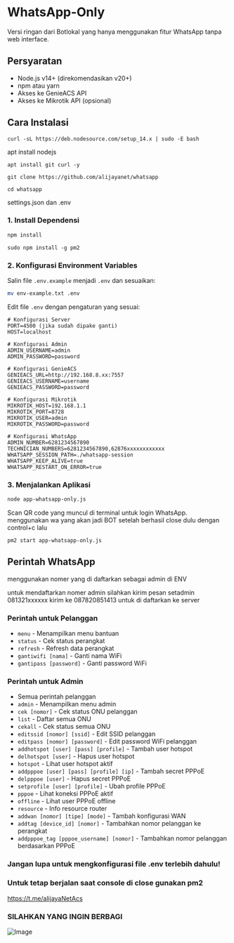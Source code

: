 # WhatsApp-Only

Versi ringan dari Botlokal yang hanya menggunakan fitur WhatsApp tanpa web interface.

## Persyaratan

- Node.js v14+ (direkomendasikan v20+)
- npm atau yarn
- Akses ke GenieACS API
- Akses ke Mikrotik API (opsional)

## Cara Instalasi
```
curl -sL https://deb.nodesource.com/setup_14.x | sudo -E bash
```
apt install nodejs
```
apt install git curl -y
```
```
git clone https://github.com/alijayanet/whatsapp
```
```
cd whatsapp
```

settings.json dan .env
### 1. Install Dependensi

```bash
npm install
```
```
sudo npm install -g pm2
```
### 2. Konfigurasi Environment Variables

Salin file `.env.example` menjadi `.env` dan sesuaikan:

```bash
mv env-example.txt .env
```

Edit file `.env` dengan pengaturan yang sesuai:

```
# Konfigurasi Server
PORT=4500 (jika sudah dipake ganti)
HOST=localhost

# Konfigurasi Admin
ADMIN_USERNAME=admin
ADMIN_PASSWORD=password

# Konfigurasi GenieACS
GENIEACS_URL=http://192.168.8.xx:7557
GENIEACS_USERNAME=username
GENIEACS_PASSWORD=password

# Konfigurasi Mikrotik
MIKROTIK_HOST=192.168.1.1
MIKROTIK_PORT=8728
MIKROTIK_USER=admin
MIKROTIK_PASSWORD=password

# Konfigurasi WhatsApp
ADMIN_NUMBER=6281234567890
TECHNICIAN_NUMBERS=6281234567890,62876xxxxxxxxxxxx
WHATSAPP_SESSION_PATH=./whatsapp-session
WHATSAPP_KEEP_ALIVE=true
WHATSAPP_RESTART_ON_ERROR=true
```

### 3. Menjalankan Aplikasi

```bash
node app-whatsapp-only.js
```

Scan QR code yang muncul di terminal untuk login WhatsApp. menggunakan wa yang akan jadi BOT
setelah berhasil close dulu dengan control+c
lalu 
```
pm2 start app-whatsapp-only.js
```

## Perintah WhatsApp
menggunakan nomer yang di daftarkan sebagai admin di ENV

untuk mendaftarkan nomer admin silahkan kirim pesan setadmin 081321xxxxxx kirim ke 087820851413 untuk di daftarkan ke server

### Perintah untuk Pelanggan
- `menu` - Menampilkan menu bantuan
- `status` - Cek status perangkat
- `refresh` - Refresh data perangkat
- `gantiwifi [nama]` - Ganti nama WiFi
- `gantipass [password]` - Ganti password WiFi

### Perintah untuk Admin
- Semua perintah pelanggan
- `admin` - Menampilkan menu admin
- `cek [nomor]` - Cek status ONU pelanggan
- `list` - Daftar semua ONU
- `cekall` - Cek status semua ONU
- `editssid [nomor] [ssid]` - Edit SSID pelanggan
- `editpass [nomor] [password]` - Edit password WiFi pelanggan
- `addhotspot [user] [pass] [profile]` - Tambah user hotspot
- `delhotspot [user]` - Hapus user hotspot
- `hotspot` - Lihat user hotspot aktif
- `addpppoe [user] [pass] [profile] [ip]` - Tambah secret PPPoE
- `delpppoe [user]` - Hapus secret PPPoE
- `setprofile [user] [profile]` - Ubah profile PPPoE
- `pppoe` - Lihat koneksi PPPoE aktif
- `offline` - Lihat user PPPoE offline
- `resource` - Info resource router
- `addwan [nomor] [tipe] [mode]` - Tambah konfigurasi WAN
- `addtag [device_id] [nomor]` - Tambahkan nomor pelanggan ke perangkat
- `addpppoe_tag [pppoe_username] [nomor]` - Tambahkan nomor pelanggan berdasarkan PPPoE
### Jangan lupa untuk mengkonfigurasi file .env terlebih dahulu!
### Untuk tetap berjalan saat console di close gunakan pm2

https://t.me/alijayaNetAcs

### SILAHKAN YANG INGIN BERBAGI

![Image](https://github.com/user-attachments/assets/724e5ac2-626e-4f2d-bd1f-1265b70b544f)
